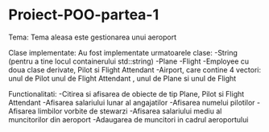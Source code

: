 # Proiect-POO-partea-1

Tema:
Tema aleasa este gestionarea unui aeroport

Clase implementate:
Au fost implementate urmatoarele clase:
-String (pentru a tine locul containerului std::string)
-Plane
-Flight
-Employee cu doua clase derivate, Pilot si Flight Attendant
-Airport, care contine 4 vectori: unul de Pilot unul de Flight Attendant , unul de Plane si unul de Flight

Functionalitati:
-Citirea si afisarea de obiecte de tip Plane, Pilot si Flight Attendant
-Afisarea salariului lunar al angajatilor
-Afisarea numelui pilotilor
-Afisarea limbilor vorbite de stewarzi
-Afisarea salariului mediu al muncitorilor din aeroport
-Adaugarea de muncitori in cadrul aeroportului
